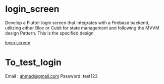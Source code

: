 # login_screen

Develop a Flutter login screen that integrates with a Firebase backend, utilizing 
either Bloc or Cubit for state management and following the MVVM design Pattern.
This is the specified design 

[login screen](https://github.com/user-attachments/assets/55b62db3-e0ac-4c05-9646-cd12bef14472)

# To_test_login
Email : ahmed@gmail.com
Password: test123
